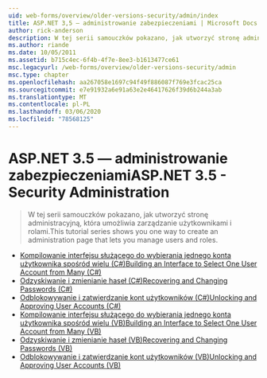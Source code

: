 ```yaml
---
uid: web-forms/overview/older-versions-security/admin/index
title: ASP.NET 3,5 — administrowanie zabezpieczeniami | Microsoft Docs
author: rick-anderson
description: W tej serii samouczków pokazano, jak utworzyć stronę administracyjną, która umożliwia zarządzanie użytkownikami i rolami.
ms.author: riande
ms.date: 10/05/2011
ms.assetid: b715c4ec-6f4b-4f7e-8ee3-b1613477ce61
msc.legacyurl: /web-forms/overview/older-versions-security/admin
msc.type: chapter
ms.openlocfilehash: aa267058e1697c94f49f886087f769e3fcac25ca
ms.sourcegitcommit: e7e91932a6e91a63e2e46417626f39d6b244a3ab
ms.translationtype: MT
ms.contentlocale: pl-PL
ms.lasthandoff: 03/06/2020
ms.locfileid: "78568125"
---
```

# <a name="aspnet-35---security-administration"></a><span data-ttu-id="10d39-103">ASP.NET 3.5 — administrowanie zabezpieczeniami</span><span class="sxs-lookup"><span data-stu-id="10d39-103">ASP.NET 3.5 - Security Administration</span></span>

> <span data-ttu-id="10d39-104">W tej serii samouczków pokazano, jak utworzyć stronę administracyjną, która umożliwia zarządzanie użytkownikami i rolami.</span><span class="sxs-lookup"><span data-stu-id="10d39-104">This tutorial series shows you one way to create an administration page that lets you manage users and roles.</span></span>

- [<span data-ttu-id="10d39-105">Kompilowanie interfejsu służącego do wybierania jednego konta użytkownika spośród wielu (C#)</span><span class="sxs-lookup"><span data-stu-id="10d39-105">Building an Interface to Select One User Account from Many (C#)</span></span>](building-an-interface-to-select-one-user-account-from-many-cs.md)
- [<span data-ttu-id="10d39-106">Odzyskiwanie i zmienianie haseł (C#)</span><span class="sxs-lookup"><span data-stu-id="10d39-106">Recovering and Changing Passwords (C#)</span></span>](recovering-and-changing-passwords-cs.md)
- [<span data-ttu-id="10d39-107">Odblokowywanie i zatwierdzanie kont użytkowników (C#)</span><span class="sxs-lookup"><span data-stu-id="10d39-107">Unlocking and Approving User Accounts (C#)</span></span>](unlocking-and-approving-user-accounts-cs.md)
- [<span data-ttu-id="10d39-108">Kompilowanie interfejsu służącego do wybierania jednego konta użytkownika spośród wielu (VB)</span><span class="sxs-lookup"><span data-stu-id="10d39-108">Building an Interface to Select One User Account from Many (VB)</span></span>](building-an-interface-to-select-one-user-account-from-many-vb.md)
- [<span data-ttu-id="10d39-109">Odzyskiwanie i zmienianie haseł (VB)</span><span class="sxs-lookup"><span data-stu-id="10d39-109">Recovering and Changing Passwords (VB)</span></span>](recovering-and-changing-passwords-vb.md)
- [<span data-ttu-id="10d39-110">Odblokowywanie i zatwierdzanie kont użytkowników (VB)</span><span class="sxs-lookup"><span data-stu-id="10d39-110">Unlocking and Approving User Accounts (VB)</span></span>](unlocking-and-approving-user-accounts-vb.md)
